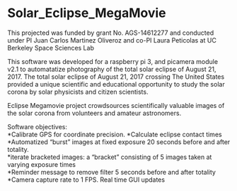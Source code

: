 # Solar_Eclipse_MegaMovie
This projected was funded by grant No. AGS-14612277 and conducted under PI 
Juan Carlos Martinez Oliveroz and co-PI Laura Peticolas
at UC Berkeley Space Sciences Lab

This software was developed for a raspberry pi 3, and picamera module v2.1 
to automatatize photography of the total solar eclipse of August 21, 2017.
The total solar eclipse 
of August 21, 2017 crossing 
The United States provided a unique scientific and educational 
opportunity to study the solar 
corona by solar physicists and 
citizen scientists.

Eclipse Megamovie project crowdsources scientifically valuable images 
of the solar corona from volunteers and amateur astronomers.

Software objectives:  
*Calibrate GPS for coordinate precision. 
*Calculate eclipse contact times  
*Automatized “burst” images at fixed exposure 20 seconds before and after totality.   
*iterate bracketed images: a “bracket” consisting of 5 images taken at varying exposure times  
*Reminder message to remove filter 5 seconds before and after totality  
*Camera capture rate to 1  FPS. Real time GUI updates
